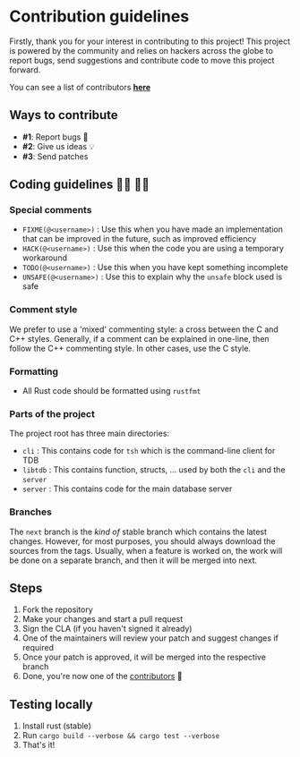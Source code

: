 # Contribution guidelines

Firstly, thank you for your interest in contributing to this project! This project is powered by the community
and relies on hackers across the globe to report bugs, send suggestions and contribute code to move this project forward.

You can see a list of contributors **[here](./CONTRIBUTORS.md)**

## Ways to contribute

* **#1**: Report bugs 🐞
* **#2**: Give us ideas 💡
* **#3**: Send patches

## Coding guidelines 👩‍💻 👨‍💻 

### Special comments

* `FIXME(@<username>)` : Use this when you have made an implementation that can be improved in the future, such as improved efficiency
* `HACK(@<username>)` : Use this when the code you are using a temporary workaround
* `TODO(@<username>)` : Use this when you have kept something incomplete
* `UNSAFE(@<username>)` : Use this to explain why the `unsafe` block used is safe

### Comment style

We prefer to use a 'mixed' commenting style: a cross between the C and C++ styles. 
Generally, if a comment can be explained in one-line, then follow the C++ commenting style.
In other cases, use the C style.

### Formatting

* All Rust code should be formatted using `rustfmt`

### Parts of the project

The project root has three main directories:

* `cli` : This contains code for `tsh` which is the command-line client for TDB
* `libtdb` : This contains function, structs, ... used by both the `cli` and the `server`
* `server` : This contains code for the main database server

### Branches

The `next` branch is the _kind of_ stable branch which contains the latest changes. However, for most purposes, you should always download the sources from the tags. Usually, when a feature is worked on, the work will be done on a separate branch, and then it will be merged into next.

## Steps

1. Fork the repository
2. Make your changes and start a pull request
3. Sign the CLA (if you haven't signed it already)
4. One of the maintainers will review your patch and suggest changes if required
5. Once your patch is approved, it will be merged into the respective branch
6. Done, you're now one of the [contributors](./CONTRIBUTORS.md) 🎉

## Testing locally

1. Install rust (stable)
2. Run `cargo build --verbose && cargo test --verbose`
3. That's it!
